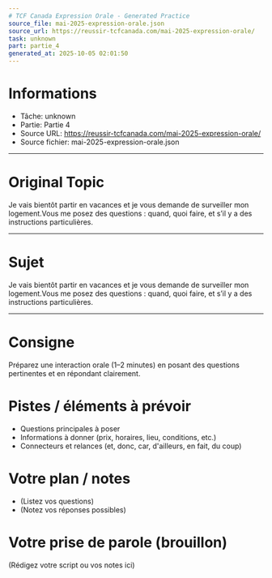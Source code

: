 ```yaml
---
# TCF Canada Expression Orale - Generated Practice
source_file: mai-2025-expression-orale.json
source_url: https://reussir-tcfcanada.com/mai-2025-expression-orale/
task: unknown
part: partie_4
generated_at: 2025-10-05 02:01:50
---
```


# Informations
- Tâche: unknown
- Partie: Partie 4
- Source URL: https://reussir-tcfcanada.com/mai-2025-expression-orale/
- Source fichier: mai-2025-expression-orale.json

---

# Original Topic
Je vais bientôt partir en vacances et je vous demande de surveiller mon logement.Vous me posez des questions : quand, quoi faire, et s’il y a des instructions particulières.

---

# Sujet
Je vais bientôt partir en vacances et je vous demande de surveiller mon logement.Vous me posez des questions : quand, quoi faire, et s’il y a des instructions particulières.

---
# Consigne
Préparez une interaction orale (1–2 minutes) en posant des questions pertinentes et en répondant clairement.

# Pistes / éléments à prévoir
- Questions principales à poser
- Informations à donner (prix, horaires, lieu, conditions, etc.)
- Connecteurs et relances (et, donc, car, d'ailleurs, en fait, du coup)

# Votre plan / notes
- (Listez vos questions)
- (Notez vos réponses possibles)

# Votre prise de parole (brouillon)
(Rédigez votre script ou vos notes ici)
